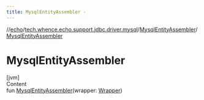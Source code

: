 ```yaml
---
title: MysqlEntityAssembler -
---
```

//[echo](../../index.md)/[tech.whence.echo.support.jdbc.driver.mysql](../index.md)/[MysqlEntityAssembler](index.md)/[MysqlEntityAssembler](-mysql-entity-assembler.md)



# MysqlEntityAssembler  
[jvm]  
Content  
fun [MysqlEntityAssembler](-mysql-entity-assembler.md)(wrapper: [Wrapper](../../tech.whence.echo.dal.entity.wrapper/-wrapper/index.md))  



